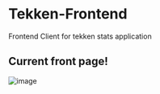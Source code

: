 # Tekken-Frontend
Frontend Client for tekken stats application

## Current front page! 
![image](https://github.com/user-attachments/assets/6478e434-196b-49b0-b96e-9dd0d8ab8069)
